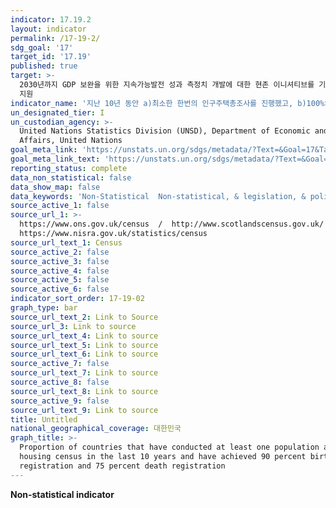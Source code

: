 ```yaml
---
indicator: 17.19.2
layout: indicator
permalink: /17-19-2/
sdg_goal: '17'
target_id: '17.19'
published: true
target: >-
  2030년까지 GDP 보완을 위한 지속가능발전 성과 측정치 개발에 대한 현존 이니셔티브를 기반으로 이를 발전시키고, 개도국의 통계역량구축을
  지원
indicator_name: '지난 10년 동안 a)최소한 한번의 인구주택총조사를 진행했고, b)100%의 출생등록과 80%의 사망등록을 달성한 국가의 비율'
un_designated_tier: I
un_custodian_agency: >-
  United Nations Statistics Division (UNSD), Department of Economic and Social
  Affairs, United Nations
goal_meta_link: 'https://unstats.un.org/sdgs/metadata/?Text=&Goal=17&Target=17.19'
goal_meta_link_text: 'https://unstats.un.org/sdgs/metadata/?Text=&Goal=17&Target=17.19'
reporting_status: complete
data_non_statistical: false
data_show_map: false
data_keywords: 'Non-Statistical  Non-statistical, & legislation, & policy'
source_active_1: false
source_url_1: >-
  https://www.ons.gov.uk/census  /  http://www.scotlandscensus.gov.uk/  / 
  https://www.nisra.gov.uk/statistics/census
source_url_text_1: Census
source_active_2: false
source_active_3: false
source_active_4: false
source_active_5: false
source_active_6: false
indicator_sort_order: 17-19-02
graph_type: bar
source_url_text_2: Link to Source
source_url_3: Link to source
source_url_text_4: Link to source
source_url_text_5: Link to source
source_url_text_6: Link to source
source_active_7: false
source_url_text_7: Link to source
source_active_8: false
source_url_text_8: Link to source
source_active_9: false
source_url_text_9: Link to source
title: Untitled
national_geographical_coverage: 대한민국
graph_title: >-
  Proportion of countries that have conducted at least one population and
  housing census in the last 10 years and have achieved 90 percent birth
  registration and 75 percent death registration
---
```

**Non-statistical indicator**
